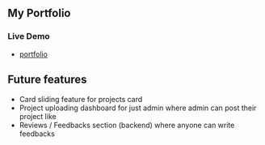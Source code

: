## My Portfolio
### Live Demo
- [portfolio](https://my-portfolio-wasif.vercel.app/)

<!-- Future Plan -->
## Future features
- Card sliding feature for projects card
- Project uploading dashboard for just admin where admin can post their project like
- Reviews / Feedbacks section (backend) where anyone can write feedbacks 
